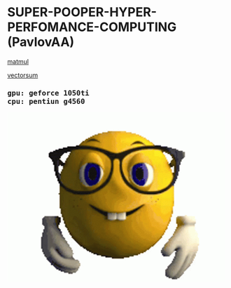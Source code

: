 <h1>SUPER-POOPER-HYPER-PERFOMANCE-COMPUTING (PavlovAA)</h1>

[matmul](matmul/)

[vectorsum](vectorsum/)

<h3><pre>gpu: geforce 1050ti
cpu: pentiun g4560</pre></h3>

![](https://github.com/LexeyPivloy/hpc-pavlov/blob/main/static/nerd-emoji-nerd.gif)
